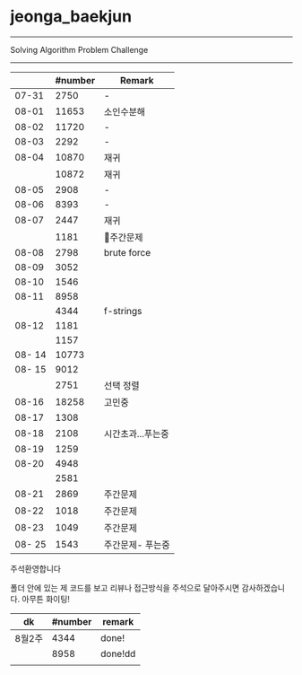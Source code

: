 # jeonga_baekjun

---

Solving Algorithm Problem Challenge

---

|        | #number | Remark      |
| ------ | ------- | ----------- |
| 07-31  | 2750    | -           |
| 08-01  | 11653   | 소인수분해       |
| 08-02  | 11720   | -           |
| 08-03  | 2292    | -           |
| 08-04  | 10870   | 재귀          |
|        | 10872   | 재귀          |
| 08-05  | 2908    | -           |
| 08-06  | 8393    | -           |
| 08-07  | 2447    | 재귀          |
|        | 1181    | 🌱주간문제      |
| 08-08  | 2798    | brute force |
| 08-09  | 3052    |             |
| 08-10  | 1546    |             |
| 08-11  | 8958    |             |
|        | 4344    | f-strings   |
| 08-12  | 1181    |             |
|        | 1157    |             |
| 08- 14 | 10773   |             |
| 08- 15 | 9012    |             |
|        | 2751    | 선택 정렬       |
| 08-16  | 18258   | 고민중         |
| 08-17  | 1308    |             |
| 08-18  | 2108    | 시간초과...푸는중  |
| 08-19  | 1259    |             |
| 08-20  | 4948    |             |
|        | 2581    |             |
| 08-21  | 2869    | 주간문제        |
| 08-22  | 1018    | 주간문제        |
| 08-23  | 1049    | 주간문제        |
| 08- 25 | 1543 |주간문제- 푸는중 |

주석환영합니다 

폴더 안에 있는 제 코드를 보고 리뷰나 접근방식을 주석으로 달아주시면 감사하겠습니다. 아무튼 화이팅!

| dk   | #number | remark  |
| ---- | ------- | ------- |
| 8월2주 | 4344    | done!   |
|      | 8958    | done!dd |
|      |         |         |
